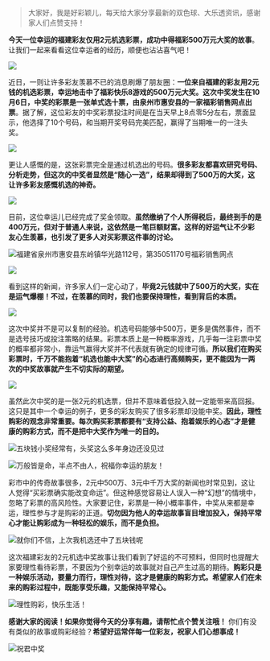 > 大家好，我是好彩颖儿，每天给大家分享最新的双色球、大乐透资讯，感谢家人们点赞支持！

**今天一位幸运的福建彩友仅用2元机选彩票，成功中得福彩500万元大奖的故事**。让我们一起来看看这位幸运者的经历，顺便也沾沾喜气吧！


![](https://cdn.jsdelivr.net/gh/wangwenjie1314/PicCDN/2024-10-10/1728550781419-image.png)


近日，一则让许多彩友羡慕不已的消息刷爆了朋友圈：**一位来自福建的彩友用2元钱的机选彩票，幸运地击中了福彩快乐8游戏的500万元大奖。这次中奖发生在10月6日，中奖的彩票是一张单式选十票，由泉州市惠安县的一家福彩销售网点出票**。据了解，这位彩友的中奖彩票投注时间是在当天早上8点零5分左右，票面显示，他选择了10个号码，和当期开奖号码完美匹配，赢得了当期唯一的一注头奖。


![](https://cdn.jsdelivr.net/gh/wangwenjie1314/PicCDN/2024-10-10/1728550816330-image.png)


更让人感慨的是，这张彩票完全是通过机选出的号码。**很多彩友都喜欢研究号码、分析走势，但这次的中奖者显然是“随心一选”，结果却得到了500万的大奖，这让许多彩友感慨机选的神奇。**


![](https://cdn.jsdelivr.net/gh/wangwenjie1314/PicCDN/2024-10-10/1728550805333-image.png)


目前，这位幸运儿已经完成了奖金领取。**虽然缴纳了个人所得税后，最终到手的是400万元，但对于普通人来说，这依然是一笔巨额财富。这样的好运气让不少彩友心生羡慕，也引发了更多人对买彩票这件事的讨论。**


![福建省泉州市惠安县东岭镇华光路112号，第35051170号福彩销售网点](https://cdn.jsdelivr.net/gh/wangwenjie1314/PicCDN/2024-10-10/1728551136638-image.png)

![](https://cdn.jsdelivr.net/gh/wangwenjie1314/PicCDN/2024-10-10/1728551188062-image.png)




看到这样的新闻，许多家人们一定心动了，**毕竟2元钱就中了500万的大奖，实在是运气爆棚！不过，在羡慕的同时，我们也要保持理性，看到背后的本质。**

![](https://cdn.jsdelivr.net/gh/wangwenjie1314/PicCDN/2024-10-10/1728550825432-image.png)




这次中奖并不是可以复制的经验。机选号码能够中500万，更多是偶然事件，而不是选号技巧或投注策略的结果。彩票本质上是一种概率游戏，几乎每一注彩票中奖的概率都非常小，靠运气赢得大奖并不代表就有确定的规律可循。**所以我们在购买彩票时，千万不能抱着“机选也能中大奖”的心态进行高频购买，更不能因为一两次的中奖故事就产生不切实际的期望。**

![](https://cdn.jsdelivr.net/gh/wangwenjie1314/PicCDN/2024-10-10/1728550838397-image.png)




虽然此次中奖的是一张2元的机选票，但并不意味着低投入就一定能带来高回报。这只是其中一个幸运的例子，更多的彩友购买了很多彩票却没能中奖。**因此，理性购彩的观念非常重要。每次购买彩票都要有“支持公益、抱着娱乐的心态”才是健康的购彩方式，而不是把中大奖作为唯一的目的。**

![五块钱小奖经常有，头奖这么多年身边还没见过](https://cdn.jsdelivr.net/gh/wangwenjie1314/PicCDN/2024-10-10/1728550862336-image.png)

![万般皆是命，半点不由人，祝福你幸运的朋友！](https://cdn.jsdelivr.net/gh/wangwenjie1314/PicCDN/2024-10-10/1728550889544-image.png)


彩市中的传奇故事很多，2元中500万、3元中千万大奖的新闻也时常见到，这让人觉得“买彩票确实能改变命运”。但这种感觉容易让人误入一种“幻想”的情境中，忽略了彩票的高风险性。大家要记住，彩票是一种小概率事件，中奖从来都是幸运，理性参与才是购彩的正道。**切勿因为他人的幸运故事盲目增加投入，保持平常心才能让购彩成为一种轻松的娱乐，而不是负担。**


![就你们不信，上次我机选还中了五块钱呢](https://cdn.jsdelivr.net/gh/wangwenjie1314/PicCDN/2024-10-10/1728550930036-image.png)


这次福建彩友的2元机选中奖故事让我们看到了好运的不可预料，但同时也提醒大家要理性看待彩票，不要因为个别幸运的故事就对自己产生过高的期待。**购彩只是一种娱乐活动，要量力而行，理性对待，这才是健康的购彩方式。希望家人们在未来的购彩过程中，既能享受乐趣，又能保持平常心。**


![理性购彩，快乐生活！](https://cdn.jsdelivr.net/gh/wangwenjie1314/PicCDN/2024-10-10/1728550973558-image.png)


**感谢大家的阅读！如果你觉得今天的分享有趣，请帮忙点个赞关注哦！** 你们有没有类似的故事或购彩经验？**希望好运常伴每一位彩友，祝家人们心想事成！**

![祝君中奖](https://cdn.jsdelivr.net/gh/wangwenjie1314/PicCDN/2024-8-18/1723952503873-image.png)